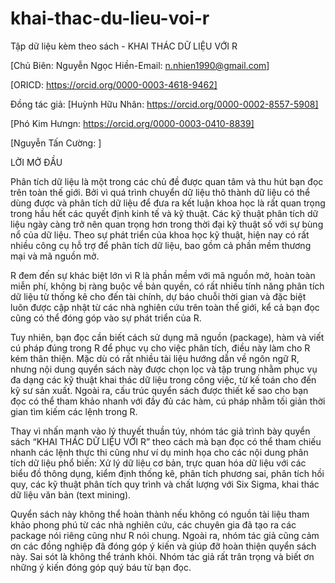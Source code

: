 # khai-thac-du-lieu-voi-r
Tập dữ liệu kèm theo sách - KHAI THÁC DỮ LIỆU VỚI R

[Chủ Biên: Nguyễn Ngọc Hiền-Email: n.nhien1990@gmail.com]

[ORICD: https://orcid.org/0000-0003-4618-9462]

Đồng tác giả:
[Huỳnh Hữu Nhân: https://orcid.org/0000-0002-8557-5908]

[Phó Kim Hưngn: https://orcid.org/0000-0003-0410-8839]

[Nguyễn Tấn Cường: ]

LỜI MỞ ĐẦU

Phân tích dữ liệu là một trong các chủ đề được quan tâm và thu hút bạn đọc trên toàn thế giới. Bởi vì quá trình chuyển dữ liệu thô thành dữ liệu có thể dùng được và phân tích dữ liệu để đưa ra kết luận khoa học là rất quan trọng trong hầu hết các quyết định kinh tế và kỹ thuật. Các kỹ thuật phân tích dữ liệu ngày càng trở nên quan trọng hơn trong thời đại kỹ thuật số với sự bùng nổ của dữ liệu. Theo sự phát triển của khoa học kỹ thuật, hiện nay có rất nhiều công cụ hỗ trợ để phân tích dữ liệu, bao gồm cả phần mềm thương mại và mã nguồn mở.
	
R đem đến sự khác biệt lớn vì R là phần mềm với mã nguồn mở, hoàn toàn miễn phí, không bị ràng buộc về bản quyền, có rất nhiều tính năng phân tích dữ liệu từ thống kê cho đến tài chính, dự báo chuỗi thời gian và đặc biệt luôn được cập nhật từ các nhà nghiên cứu trên toàn thế giới, kể cả bạn đọc cũng có thể đóng góp vào sự phát triển của R. 
	
Tuy nhiên, bạn đọc cần biết cách sử dụng mã nguồn (package), hàm và viết cú pháp đúng trong R để phục vụ cho việc phân tích, điều này làm cho R kém thân thiện. Mặc dù có rất nhiều tài liệu hướng dẫn về ngôn ngữ R, nhưng nội dung quyển sách này được chọn lọc và tập trung nhằm phục vụ đa dạng các kỹ thuật khai thác dữ liệu trong công việc, từ kế toán cho đến kỹ sư sản xuất. Ngoài ra, cấu trúc quyển sách được thiết kế sao cho bạn đọc có thể tham khảo nhanh với đầy đủ các hàm, cú pháp nhằm tối giản thời gian tìm kiếm các lệnh trong R.
	
Thay vì nhấn mạnh vào lý thuyết thuần túy, nhóm tác giả trình bày quyển sách “KHAI THÁC DỮ LIỆU VỚI R” theo cách mà bạn đọc có thể tham chiếu nhanh các lệnh thực thi cũng như ví dụ minh họa cho các nội dung phân tích dữ liệu phổ biến: Xử lý dữ liệu cơ bản, trực quan hóa dữ liệu với các biểu đồ thông dụng, kiểm định thống kê, phân tích phương sai, phân tích hồi quy, các kỹ thuật phân tích quy trình và chất lượng với Six Sigma, khai thác dữ liệu văn bản (text mining). 
	
Quyển sách này không thể hoàn thành nếu không có nguồn tài liệu tham khảo phong phú từ các nhà nghiên cứu, các chuyên gia đã tạo ra các package nói riêng cũng như R nói chung. Ngoài ra, nhóm tác giả cũng cảm ơn các đồng nghiệp đã đóng góp ý kiến và giúp đỡ hoàn thiện quyển sách này. Sai sót là không thể tránh khỏi. Nhóm tác giả rất trân trọng và biết ơn những ý kiến đóng góp quý báu từ bạn đọc.
